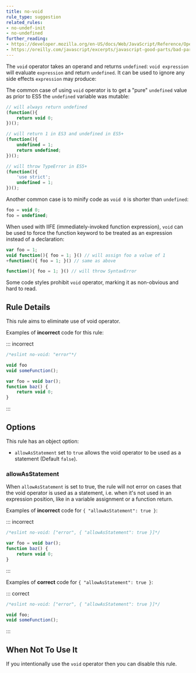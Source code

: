 ```yaml
---
title: no-void
rule_type: suggestion
related_rules:
- no-undef-init
- no-undefined
further_reading:
- https://developer.mozilla.org/en-US/docs/Web/JavaScript/Reference/Operators/void
- https://oreilly.com/javascript/excerpts/javascript-good-parts/bad-parts.html
---
```


The `void` operator takes an operand and returns `undefined`: `void expression` will evaluate `expression` and return `undefined`. It can be used to ignore any side effects `expression` may produce:

The common case of using `void` operator is to get a "pure" `undefined` value as prior to ES5 the `undefined` variable was mutable:

```js
// will always return undefined
(function(){
    return void 0;
})();

// will return 1 in ES3 and undefined in ES5+
(function(){
    undefined = 1;
    return undefined;
})();

// will throw TypeError in ES5+
(function(){
    'use strict';
    undefined = 1;
})();
```

Another common case is to minify code as `void 0` is shorter than `undefined`:

```js
foo = void 0;
foo = undefined;
```

When used with IIFE (immediately-invoked function expression), `void` can be used to force the function keyword to be treated as an expression instead of a declaration:

```js
var foo = 1;
void function(){ foo = 1; }() // will assign foo a value of 1
+function(){ foo = 1; }() // same as above
```

```js
function(){ foo = 1; }() // will throw SyntaxError
```

Some code styles prohibit `void` operator, marking it as non-obvious and hard to read.

## Rule Details

This rule aims to eliminate use of void operator.

Examples of **incorrect** code for this rule:

::: incorrect

```js
/*eslint no-void: "error"*/

void foo
void someFunction();

var foo = void bar();
function baz() {
    return void 0;
}
```

:::

## Options

This rule has an object option:

*   `allowAsStatement` set to `true` allows the void operator to be used as a statement (Default `false`).

### allowAsStatement

When `allowAsStatement` is set to true, the rule will not error on cases that the void operator is used as a statement, i.e. when it's not used in an expression position, like in a variable assignment or a function return.

Examples of **incorrect** code for `{ "allowAsStatement": true }`:

::: incorrect

```js
/*eslint no-void: ["error", { "allowAsStatement": true }]*/

var foo = void bar();
function baz() {
    return void 0;
}
```

:::

Examples of **correct** code for `{ "allowAsStatement": true }`:

::: correct

```js
/*eslint no-void: ["error", { "allowAsStatement": true }]*/

void foo;
void someFunction();
```

:::

## When Not To Use It

If you intentionally use the `void` operator then you can disable this rule.
